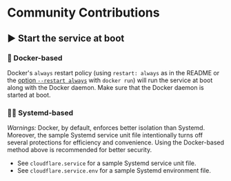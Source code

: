 # Community Contributions

## ▶️ Start the service at boot

### 🐋 Docker-based

Docker's `always` restart policy (using `restart: always` as in the README or the [option `--restart always`](https://docs.docker.com/engine/reference/run/#restart-policies---restart) with `docker run`) will run the service at boot along with the Docker daemon. Make sure that the Docker daemon is started at boot.

### 🧑‍💻 Systemd-based

*Warnings:* Docker, by default, enforces better isolation than Systemd. Moreover, the sample Systemd service unit file intentionally turns off several protections for efficiency and convenience. Using the Docker-based method above is recommended for better security.

- See `cloudflare.service` for a sample Systemd service unit file.
- See `cloudflare.service.env` for a sample Systemd environment file.
